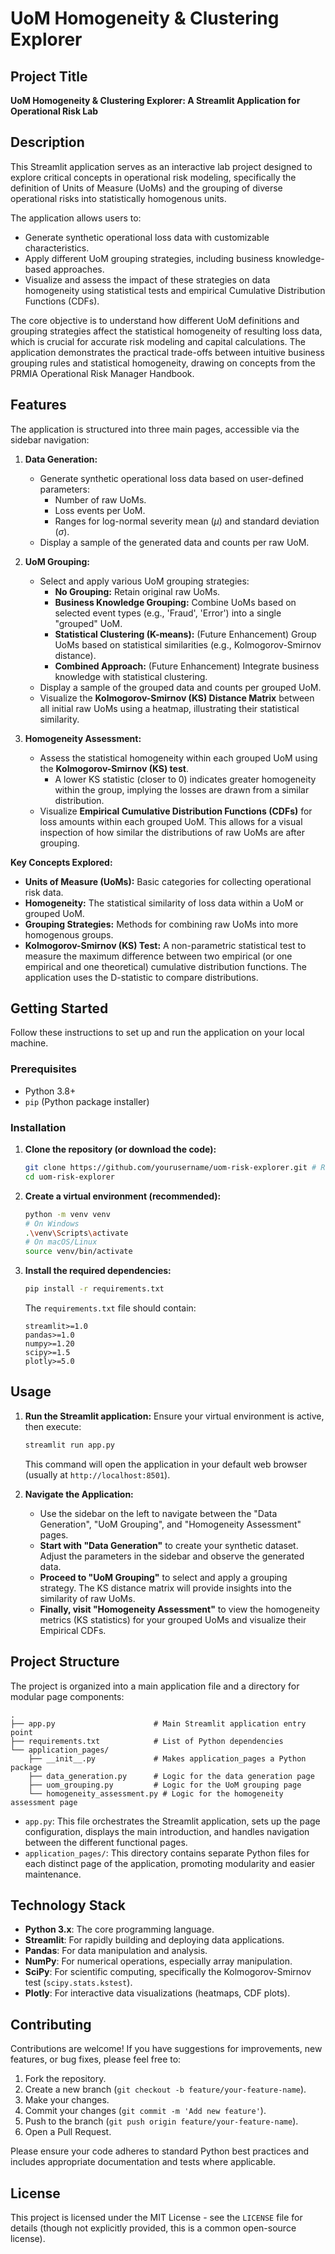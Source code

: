 # UoM Homogeneity & Clustering Explorer

## Project Title

**UoM Homogeneity & Clustering Explorer: A Streamlit Application for Operational Risk Lab**

## Description

This Streamlit application serves as an interactive lab project designed to explore critical concepts in operational risk modeling, specifically the definition of Units of Measure (UoMs) and the grouping of diverse operational risks into statistically homogenous units.

The application allows users to:
*   Generate synthetic operational loss data with customizable characteristics.
*   Apply different UoM grouping strategies, including business knowledge-based approaches.
*   Visualize and assess the impact of these strategies on data homogeneity using statistical tests and empirical Cumulative Distribution Functions (CDFs).

The core objective is to understand how different UoM definitions and grouping strategies affect the statistical homogeneity of resulting loss data, which is crucial for accurate risk modeling and capital calculations. The application demonstrates the practical trade-offs between intuitive business grouping rules and statistical homogeneity, drawing on concepts from the PRMIA Operational Risk Manager Handbook.

## Features

The application is structured into three main pages, accessible via the sidebar navigation:

1.  **Data Generation:**
    *   Generate synthetic operational loss data based on user-defined parameters:
        *   Number of raw UoMs.
        *   Loss events per UoM.
        *   Ranges for log-normal severity mean ($\mu$) and standard deviation ($\sigma$).
    *   Display a sample of the generated data and counts per raw UoM.

2.  **UoM Grouping:**
    *   Select and apply various UoM grouping strategies:
        *   **No Grouping:** Retain original raw UoMs.
        *   **Business Knowledge Grouping:** Combine UoMs based on selected event types (e.g., 'Fraud', 'Error') into a single "grouped" UoM.
        *   **Statistical Clustering (K-means):** (Future Enhancement) Group UoMs based on statistical similarities (e.g., Kolmogorov-Smirnov distance).
        *   **Combined Approach:** (Future Enhancement) Integrate business knowledge with statistical clustering.
    *   Display a sample of the grouped data and counts per grouped UoM.
    *   Visualize the **Kolmogorov-Smirnov (KS) Distance Matrix** between all initial raw UoMs using a heatmap, illustrating their statistical similarity.

3.  **Homogeneity Assessment:**
    *   Assess the statistical homogeneity within each grouped UoM using the **Kolmogorov-Smirnov (KS) test**.
        *   A lower KS statistic (closer to 0) indicates greater homogeneity within the group, implying the losses are drawn from a similar distribution.
    *   Visualize **Empirical Cumulative Distribution Functions (CDFs)** for loss amounts within each grouped UoM. This allows for a visual inspection of how similar the distributions of raw UoMs are after grouping.

**Key Concepts Explored:**

*   **Units of Measure (UoMs):** Basic categories for collecting operational risk data.
*   **Homogeneity:** The statistical similarity of loss data within a UoM or grouped UoM.
*   **Grouping Strategies:** Methods for combining raw UoMs into more homogenous groups.
*   **Kolmogorov-Smirnov (KS) Test:** A non-parametric statistical test to measure the maximum difference between two empirical (or one empirical and one theoretical) cumulative distribution functions. The application uses the D-statistic to compare distributions.

## Getting Started

Follow these instructions to set up and run the application on your local machine.

### Prerequisites

*   Python 3.8+
*   `pip` (Python package installer)

### Installation

1.  **Clone the repository (or download the code):**
    ```bash
    git clone https://github.com/yourusername/uom-risk-explorer.git # Replace with actual repo URL
    cd uom-risk-explorer
    ```

2.  **Create a virtual environment (recommended):**
    ```bash
    python -m venv venv
    # On Windows
    .\venv\Scripts\activate
    # On macOS/Linux
    source venv/bin/activate
    ```

3.  **Install the required dependencies:**
    ```bash
    pip install -r requirements.txt
    ```
    The `requirements.txt` file should contain:
    ```
    streamlit>=1.0
    pandas>=1.0
    numpy>=1.20
    scipy>=1.5
    plotly>=5.0
    ```

## Usage

1.  **Run the Streamlit application:**
    Ensure your virtual environment is active, then execute:
    ```bash
    streamlit run app.py
    ```
    This command will open the application in your default web browser (usually at `http://localhost:8501`).

2.  **Navigate the Application:**
    *   Use the sidebar on the left to navigate between the "Data Generation", "UoM Grouping", and "Homogeneity Assessment" pages.
    *   **Start with "Data Generation"** to create your synthetic dataset. Adjust the parameters in the sidebar and observe the generated data.
    *   **Proceed to "UoM Grouping"** to select and apply a grouping strategy. The KS distance matrix will provide insights into the similarity of raw UoMs.
    *   **Finally, visit "Homogeneity Assessment"** to view the homogeneity metrics (KS statistics) for your grouped UoMs and visualize their Empirical CDFs.

## Project Structure

The project is organized into a main application file and a directory for modular page components:

```
.
├── app.py                      # Main Streamlit application entry point
├── requirements.txt            # List of Python dependencies
└── application_pages/
    ├── __init__.py             # Makes application_pages a Python package
    ├── data_generation.py      # Logic for the data generation page
    ├── uom_grouping.py         # Logic for the UoM grouping page
    └── homogeneity_assessment.py # Logic for the homogeneity assessment page
```

*   `app.py`: This file orchestrates the Streamlit application, sets up the page configuration, displays the main introduction, and handles navigation between the different functional pages.
*   `application_pages/`: This directory contains separate Python files for each distinct page of the application, promoting modularity and easier maintenance.

## Technology Stack

*   **Python 3.x**: The core programming language.
*   **Streamlit**: For rapidly building and deploying data applications.
*   **Pandas**: For data manipulation and analysis.
*   **NumPy**: For numerical operations, especially array manipulation.
*   **SciPy**: For scientific computing, specifically the Kolmogorov-Smirnov test (`scipy.stats.kstest`).
*   **Plotly**: For interactive data visualizations (heatmaps, CDF plots).

## Contributing

Contributions are welcome! If you have suggestions for improvements, new features, or bug fixes, please feel free to:

1.  Fork the repository.
2.  Create a new branch (`git checkout -b feature/your-feature-name`).
3.  Make your changes.
4.  Commit your changes (`git commit -m 'Add new feature'`).
5.  Push to the branch (`git push origin feature/your-feature-name`).
6.  Open a Pull Request.

Please ensure your code adheres to standard Python best practices and includes appropriate documentation and tests where applicable.

## License

This project is licensed under the MIT License - see the `LICENSE` file for details (though not explicitly provided, this is a common open-source license).

